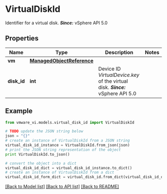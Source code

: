# VirtualDiskId

Identifier for a virtual disk.  ***Since:*** vSphere API 5.0 

## Properties
Name | Type | Description | Notes
------------ | ------------- | ------------- | -------------
**vm** | [**ManagedObjectReference**](ManagedObjectReference.md) |  | 
**disk_id** | **int** | Device ID *VirtualDevice.key* of the virtual disk.  ***Since:*** vSphere API 5.0  | 

## Example

```python
from vmware_vi.models.virtual_disk_id import VirtualDiskId

# TODO update the JSON string below
json = "{}"
# create an instance of VirtualDiskId from a JSON string
virtual_disk_id_instance = VirtualDiskId.from_json(json)
# print the JSON string representation of the object
print VirtualDiskId.to_json()

# convert the object into a dict
virtual_disk_id_dict = virtual_disk_id_instance.to_dict()
# create an instance of VirtualDiskId from a dict
virtual_disk_id_form_dict = virtual_disk_id.from_dict(virtual_disk_id_dict)
```
[[Back to Model list]](../README.md#documentation-for-models) [[Back to API list]](../README.md#documentation-for-api-endpoints) [[Back to README]](../README.md)


